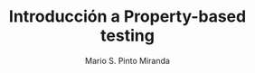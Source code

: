 ---
layout: './_layout/MarkdownPostLayout.astro'

title: Introducción a Property-based testing
publicationDate: "2023-09-06"
tags: ["Software", "Testing", "Properties"]
author: "Mario S. Pinto Miranda"
image: 
  url: /posts-covers/introduccion-a-property-based-testing.jpeg
  alt: "Introducción a Property-based testing"
description: ""

url: https://leanmind.es/es/blog/introduccion-a-property-based-testing/
---